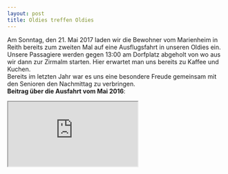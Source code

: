 ```yaml
---
layout: post
title: Oldies treffen Oldies
---
```

Am Sonntag, den 21. Mai 2017 laden wir die Bewohner vom Marienheim in Reith bereits zum zweiten Mal auf eine Ausflugsfahrt in unseren Oldies ein.<br/>
Unsere Passagiere werden gegen 13:00 am Dorfplatz abgeholt von wo aus wir dann zur Zirmalm starten. Hier erwartet man uns bereits zu Kaffee und Kuchen.<br/>
Bereits im letzten Jahr war es uns eine besondere Freude gemeinsam mit den Senioren den Nachmittag zu verbringen.<br/>
<b>Beitrag über die Ausfahrt vom Mai 2016</b>:
<div class='video-container'>
  <iframe src='https://www.youtube.com/embed/gAYidzkekac' allowfullscreen></iframe>
</div>